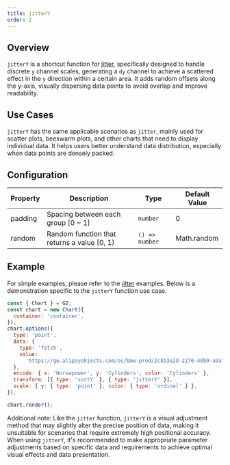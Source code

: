 ```yaml
---
title: jitterY
order: 2
---
```


## Overview

`jitterY` is a shortcut function for [jitter](/en/manual/core/transform/jitter), specifically designed to handle discrete `y` channel scales, generating a `dy` channel to achieve a scattered effect in the `y` direction within a certain area.
It adds random offsets along the y-axis, visually dispersing data points to avoid overlap and improve readability.

## Use Cases

`jitterY` has the same applicable scenarios as `jitter`, mainly used for scatter plots, beeswarm plots, and other charts that need to display individual data. It helps users better understand data distribution, especially when data points are densely packed.

## Configuration

| Property | Description                                 | Type           | Default Value |
| -------- | ------------------------------------------- | -------------- | ------------- |
| padding  | Spacing between each group [0 ~ 1]          | `number`       | 0             |
| random   | Random function that returns a value [0, 1) | `() => number` | Math.random   |

## Example

For simple examples, please refer to the [jitter](/en/manual/core/transform/jitter) examples. Below is a demonstration specific to the `jitterY` function use case.

```js | ob { autoMount: true }
const { Chart } = G2;
const chart = new Chart({
  container: 'container',
});
chart.options({
  type: 'point',
  data: {
    type: 'fetch',
    value:
      'https://gw.alipayobjects.com/os/bmw-prod/2c813e2d-2276-40b9-a9af-cf0a0fb7e942.csv',
  },
  encode: { x: 'Horsepower', y: 'Cylinders', color: 'Cylinders' },
  transform: [{ type: 'sortY' }, { type: 'jitterY' }],
  scale: { y: { type: 'point' }, color: { type: 'ordinal' } },
});

chart.render();
```

Additional note: Like the `jitter` function, `jitterY` is a visual adjustment method that may slightly alter the precise position of data, making it unsuitable for scenarios that require extremely high positional accuracy.
When using `jitterY`, it's recommended to make appropriate parameter adjustments based on specific data and requirements to achieve optimal visual effects and data presentation.
